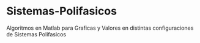 # Sistemas-Polifasicos
 Algoritmos en Matlab para Graficas y Valores en distintas configuraciones de Sistemas Polifasicos
